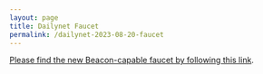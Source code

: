 ```yaml
---
layout: page
title: Dailynet Faucet
permalink: /dailynet-2023-08-20-faucet
---
```


[Please find the new Beacon-capable faucet by following this link](https://faucet.dailynet-2023-08-20.teztnets.xyz).
